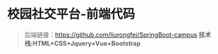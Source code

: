 # 校园社交平台-前端代码
> 后端链接：https://github.com/liurongfei/SpringBoot-campus
**技术栈:HTML+CSS+Jquery+Vue+Bootstrap**
